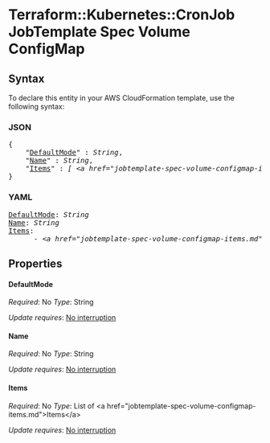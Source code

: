 # Terraform::Kubernetes::CronJob JobTemplate Spec Volume ConfigMap

## Syntax

To declare this entity in your AWS CloudFormation template, use the following syntax:

### JSON

<pre>
{
    "<a href="#defaultmode" title="DefaultMode">DefaultMode</a>" : <i>String</i>,
    "<a href="#name" title="Name">Name</a>" : <i>String</i>,
    "<a href="#items" title="Items">Items</a>" : <i>[ &lt;a href=&#34;jobtemplate-spec-volume-configmap-items.md&#34;&gt;Items&lt;/a&gt;, ... ]</i>
}
</pre>

### YAML

<pre>
<a href="#defaultmode" title="DefaultMode">DefaultMode</a>: <i>String</i>
<a href="#name" title="Name">Name</a>: <i>String</i>
<a href="#items" title="Items">Items</a>: <i>
      - &lt;a href=&#34;jobtemplate-spec-volume-configmap-items.md&#34;&gt;Items&lt;/a&gt;</i>
</pre>

## Properties

#### DefaultMode

_Required_: No
_Type_: String

_Update requires_: [No interruption](https://docs.aws.amazon.com/AWSCloudFormation/latest/UserGuide/using-cfn-updating-stacks-update-behaviors.html#update-no-interrupt)

#### Name

_Required_: No
_Type_: String

_Update requires_: [No interruption](https://docs.aws.amazon.com/AWSCloudFormation/latest/UserGuide/using-cfn-updating-stacks-update-behaviors.html#update-no-interrupt)

#### Items

_Required_: No
_Type_: List of &lt;a href=&#34;jobtemplate-spec-volume-configmap-items.md&#34;&gt;Items&lt;/a&gt;

_Update requires_: [No interruption](https://docs.aws.amazon.com/AWSCloudFormation/latest/UserGuide/using-cfn-updating-stacks-update-behaviors.html#update-no-interrupt)

